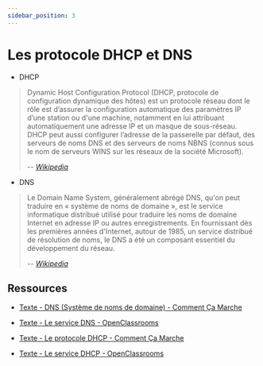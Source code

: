 ```yaml
---
sidebar_position: 3
---
```


# Les protocole DHCP et DNS

* DHCP

> Dynamic Host Configuration Protocol (DHCP, protocole de configuration dynamique des hôtes) est un protocole réseau dont le rôle est d’assurer la configuration automatique des paramètres IP d’une station ou d'une machine, notamment en lui attribuant automatiquement une adresse IP et un masque de sous-réseau. DHCP peut aussi configurer l’adresse de la passerelle par défaut, des serveurs de noms DNS et des serveurs de noms NBNS (connus sous le nom de serveurs WINS sur les réseaux de la société Microsoft).
>
> -- <cite>[Wikipedia](https://fr.wikipedia.org/wiki/Dynamic_Host_Configuration_Protocol)</cite>

* DNS

> Le Domain Name System, généralement abrégé DNS, qu'on peut traduire en « système de noms de domaine », est le service informatique distribué utilisé pour traduire les noms de domaine Internet en adresse IP ou autres enregistrements. En fournissant dès les premières années d'Internet, autour de 1985, un service distribué de résolution de noms, le DNS a été un composant essentiel du développement du réseau.
>
> -- <cite>[Wikipedia](https://fr.wikipedia.org/wiki/Domain_Name_System)</cite>


## Ressources

* [Texte - DNS (Système de noms de domaine) - Comment Ça Marche](https://www.commentcamarche.net/contents/518-dns-systeme-de-noms-de-domaine)

* [Texte - Le service DNS - OpenClassrooms](https://openclassrooms.com/fr/courses/857447-apprenez-le-fonctionnement-des-reseaux-tcp-ip/857163-le-service-dns)

* [Texte - Le protocole DHCP - Comment Ça Marche](https://www.commentcamarche.net/contents/517-le-protocole-dhcp)

* [Texte - Le service DHCP - OpenClassrooms](https://openclassrooms.com/fr/courses/857447-apprenez-le-fonctionnement-des-reseaux-tcp-ip/856923-le-service-dhcp)
